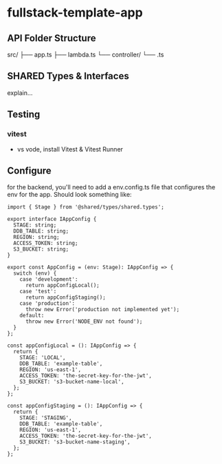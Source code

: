 # fullstack-template-app

## API Folder Structure

src/
├── app.ts
├── lambda.ts
└── controller/
└── <controller>.ts

## SHARED Types & Interfaces

explain...

## Testing

### vitest

- vs vode, install Vitest & Vitest Runner

## Configure

for the backend, you'll need to add a env.config.ts file that configures the env for the app. Should look something like:

```
import { Stage } from '@shared/types/shared.types';

export interface IAppConfig {
  STAGE: string;
  DDB_TABLE: string;
  REGION: string;
  ACCESS_TOKEN: string;
  S3_BUCKET: string;
}

export const AppConfig = (env: Stage): IAppConfig => {
  switch (env) {
    case 'development':
      return appConfigLocal();
    case 'test':
      return appConfigStaging();
    case 'production':
      throw new Error('production not implemented yet');
    default:
      throw new Error('NODE_ENV not found');
  }
};

const appConfigLocal = (): IAppConfig => {
  return {
    STAGE: 'LOCAL',
    DDB_TABLE: 'example-table',
    REGION: 'us-east-1',
    ACCESS_TOKEN: 'the-secret-key-for-the-jwt',
    S3_BUCKET: 's3-bucket-name-local',
  };
};

const appConfigStaging = (): IAppConfig => {
  return {
    STAGE: 'STAGING',
    DDB_TABLE: 'example-table',
    REGION: 'us-east-1',
    ACCESS_TOKEN: 'the-secret-key-for-the-jwt',
    S3_BUCKET: 's3-bucket-name-staging',
  };
};

```
